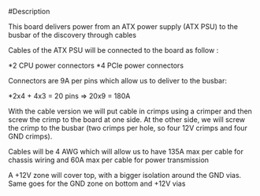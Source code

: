 #Description

This board delivers power from an ATX power supply (ATX PSU) to the busbar of the discovery through cables

Cables of the ATX PSU will be connected to the board as follow :

*2 CPU power connectors
*4 PCIe power connectors

Connectors are 9A per pins which allow us to deliver to the busbar:

*2x4 + 4x3 = 20 pins => 20x9 = 180A 

With the cable version we will put cable in crimps using a crimper and then screw the crimp to the board at one side. At the other side, we will screw the crimp to the busbar (two crimps per hole, so four 12V crimps and four GND crimps).

Cables will be 4 AWG which will allow us to have 135A max per cable for chassis wiring and 60A max per cable for power transmission

A +12V zone will cover top, with a bigger isolation around the GND vias. Same goes for the GND zone on bottom and +12V vias
